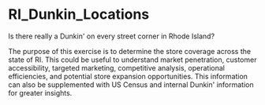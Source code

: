 # RI_Dunkin_Locations
Is there really a Dunkin' on every street corner in Rhode Island?

The purpose of this exercise is to determine the store coverage across the state of RI. This could be useful to understand market penetration, customer accessibility, targeted marketing, competitive analysis, operational efficiencies, and potential store expansion opportunities. This information can also be supplemented with US Census and internal Dunkin' information for greater insights.
